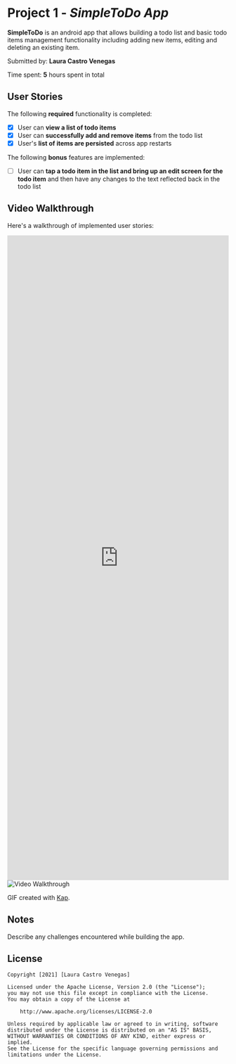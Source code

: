 # Project 1 - *SimpleToDo App*

**SimpleToDo** is an android app that allows building a todo list and basic todo items management functionality including adding new items, editing and deleting an existing item.

Submitted by: **Laura Castro Venegas**

Time spent: **5** hours spent in total

## User Stories

The following **required** functionality is completed:

* [x] User can **view a list of todo items**
* [x] User can **successfully add and remove items** from the todo list
* [x] User's **list of items are persisted** across app restarts

The following **bonus** features are implemented:

* [ ] User can **tap a todo item in the list and bring up an edit screen for the todo item** and then have any changes to the text reflected back in the todo list

## Video Walkthrough

Here's a walkthrough of implemented user stories:

<iframe class="imgur-embed" width="100%" height="1466" frameborder="0" src="https://i.imgur.com/1bPo9u6.gifv#embed"></iframe>

<img src='https://i.imgur.com/1bPo9u6.gif' title='Video Walkthrough' width='' alt='Video Walkthrough' />

GIF created with [Kap](https://getkap.co/).

## Notes

Describe any challenges encountered while building the app.

## License

    Copyright [2021] [Laura Castro Venegas]

    Licensed under the Apache License, Version 2.0 (the "License");
    you may not use this file except in compliance with the License.
    You may obtain a copy of the License at

        http://www.apache.org/licenses/LICENSE-2.0

    Unless required by applicable law or agreed to in writing, software
    distributed under the License is distributed on an "AS IS" BASIS,
    WITHOUT WARRANTIES OR CONDITIONS OF ANY KIND, either express or implied.
    See the License for the specific language governing permissions and
    limitations under the License.
